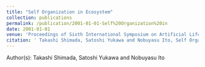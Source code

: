 ```yaml
---
title: "Self Organization in Ecosystem"
collection: publications
permalink: /publication/2001-01-01-Self%20Organization%20in
date: 2001-01-01
venue: 'Proceedings of Sixth International Symposium on Artificial Life and Robotics'
citation: ' Takashi Shimada, Satoshi Yukawa and Nobuyasu Ito, Self Organization in Ecosystem, Proceedings of Sixth International Symposium on Artificial Life and Robotics, 78, (2001)'
---
```


Author(s):  Takashi Shimada, Satoshi Yukawa and Nobuyasu Ito
